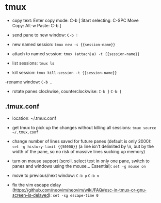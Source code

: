 # tmux

- copy text:
Enter copy mode: C-b [
Start selecting: C-SPC
Move
Copy: Alt-w
Paste: C-b ]

- send pane to new window:
`C-b !`

- new named session:
`tmux new -s {{session-name}}`

- attach to named session:
`tmux (attach|a) -t {{session-name}}`

- list sessions:
`tmux ls`

- kill session:
`tmux kill-session -t {{session-name}}`

 -rename window:
`C-b ,`

- rotate panes clockwise, counterclockwise:
`C-b }`
`C-b {`

## .tmux.conf
- location: ~/.tmux.conf

- get tmux to pick up the changes without killing all sessions:
`tmux source ~/.tmux.conf`

- change number of lines saved for future panes (default is only 2000):
`set -g history-limit {{50000}}`
(a line isn't delimited by \n, but by the width of the pane, so no risk of massive lines sucking up memory)

- turn on mouse support (scroll, select text in only one pane, switch to panes and windows using the mouse... Essential):
`set -g mouse on`

- move to previous/next window:
`C-b p`
`C-b n`

- fix the vim escape delay (https://github.com/neovim/neovim/wiki/FAQ#esc-in-tmux-or-gnu-screen-is-delayed):
`set -sg escape-time 0`
